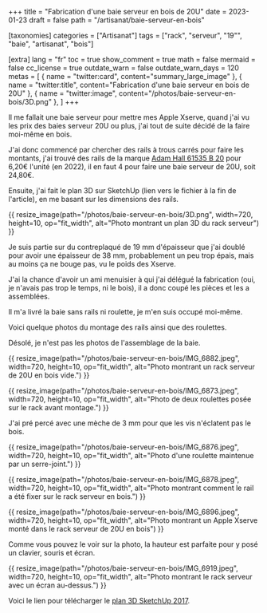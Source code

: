 +++
title = "Fabrication d'une baie serveur en bois de 20U"
date = 2023-01-23
draft = false
path = "/artisanat/baie-serveur-en-bois"

[taxonomies]
categories = ["Artisanat"]
tags = ["rack", "serveur", "19\"", "baie", "artisanat", "bois"]

[extra]
lang = "fr"
toc = true
show_comment = true
math = false
mermaid = false
cc_license = true
outdate_warn = false
outdate_warn_days = 120
metas = [
    { name = "twitter:card", content="summary_large_image" },
    { name = "twitter:title", content="Fabrication d'une baie serveur en bois de 20U" },
    { name = "twitter:image", content="/photos/baie-serveur-en-bois/3D.png" },
]
+++

Il me fallait une baie serveur pour mettre mes Apple Xserve, quand j'ai vu les prix des baies serveur 20U ou plus, j'ai tout de suite décidé de la faire moi-même en bois.

<!-- more -->

J'ai donc commencé par chercher des rails à trous carrés pour faire les montants, j'ai trouvé des rails de la marque [Adam Hall 61535 B 20](https://www.bax-shop.fr/pieces-pour-flight-case/adam-hall-61535b20-heavy-duty-rack-strip-profile-rack-noir-20u) pour 6,20€ l'unité (en 2022), il en faut 4 pour faire une baie serveur de 20U, soit 24,80€.

Ensuite, j'ai fait le plan 3D sur SketchUp (lien vers le fichier à la fin de l'article), en me basant sur les dimensions des rails.

{{ resize_image(path="/photos/baie-serveur-en-bois/3D.png", width=720, height=10, op="fit_width", alt="Photo montrant un plan 3D du rack serveur") }}

Je suis partie sur du contreplaqué de 19 mm d'épaisseur que j'ai doublé pour avoir une épaisseur de 38 mm, probablement un peu trop épais, mais au moins ça ne bouge pas, vu le poids des Xserve.

J'ai la chance d'avoir un ami menuisier à qui j'ai délégué la fabrication (oui, je n'avais pas trop le temps, ni le bois), il a donc coupé les pièces et les a assemblées.

Il m'a livré la baie sans rails ni roulette, je m'en suis occupé moi-même.

Voici quelque photos du montage des rails ainsi que des roulettes.

Désolé, je n'est pas les photos de l'assemblage de la baie.

{{ resize_image(path="/photos/baie-serveur-en-bois/IMG_6882.jpeg", width=720, height=10, op="fit_width", alt="Photo montrant un rack serveur de 20U en bois vide.") }}

{{ resize_image(path="/photos/baie-serveur-en-bois/IMG_6873.jpeg", width=720, height=10, op="fit_width", alt="Photo de deux roulettes posée sur le rack avant montage.") }}

J'ai pré percé avec une mèche de 3 mm pour que les vis n'éclatent pas le bois.

{{ resize_image(path="/photos/baie-serveur-en-bois/IMG_6876.jpeg", width=720, height=10, op="fit_width", alt="Photo d'une roulette maintenue par un serre-joint.") }}

{{ resize_image(path="/photos/baie-serveur-en-bois/IMG_6878.jpeg", width=720, height=10, op="fit_width", alt="Photo montrant comment le rail a été fixer sur le rack serveur en bois.") }}

{{ resize_image(path="/photos/baie-serveur-en-bois/IMG_6896.jpeg", width=720, height=10, op="fit_width", alt="Photo montrant un Apple Xserve monté dans le rack serveur de 20U en bois") }}

Comme vous pouvez le voir sur la photo, la hauteur est parfaite pour y posé un clavier, souris et écran.

{{ resize_image(path="/photos/baie-serveur-en-bois/IMG_6919.jpeg", width=720, height=10, op="fit_width", alt="Photo montrant le rack serveur avec un écran au-dessus.") }}

Voici le lien pour télécharger le [plan 3D SketchUp 2017](/files/rack-server-v2.skp).
